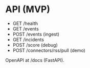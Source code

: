 # API (MVP)

- GET /health
- GET /events
- POST /events (ingest)
- GET /incidents
- POST /score (debug)
- POST /connectors/rss/pull (demo)

OpenAPI at /docs (FastAPI).
